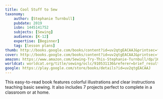 ```yaml
---
title: Cool Stuff to Sew
taxonomy:
	author: [Stephanie Turnbull]
	pubdate: 2019
	isbn: 1445141752
	subjects: [Sewing]
	audience: [K-12]
	expertise: [Beginner]
	tag: [lesson plans]
thumb: http://books.google.com/books/content?id=uv2qtgEACAAJ&printsec=frontcover&img=1&zoom=1&imgtk=AFLRE715KvgI9F68qMU-tjAX1JYaMfhzTq33LCQ3kBVuzCTNDG5EALA9nqCmvi5EAq0wQhe8NCDMGb9_HBrZaIbV2N2B81MoOflVO9idL5wTQRvSzIiSaJMU6AQt885GM5RfJm3H2eLI&source=gbs_api
cover: http://books.google.com/books/content?id=uv2qtgEACAAJ&printsec=frontcover&img=1&zoom=1&imgtk=AFLRE715KvgI9F68qMU-tjAX1JYaMfhzTq33LCQ3kBVuzCTNDG5EALA9nqCmvi5EAq0wQhe8NCDMGb9_HBrZaIbV2N2B81MoOflVO9idL5wTQRvSzIiSaJMU6AQt885GM5RfJm3H2eLI&source=gbs_api
amazon: https://www.amazon.com/Sewing-Try-This-Stephanie-Turnbull/dp/1625883757/ref=sr_1_1?keywords=sewing+turnbull&qid=1571174703&sr=8-1
worldcat: worldcat.org/title/sewing/oclc/910531136&referer=brief_results
google: https://play.google.com/store/books/details?id=uv2qtgEACAAJ
---
```

This easy-to-read book features colorful illustrations and clear instructions teaching basic sewing. It also includes 7 projects perfect to complete in a classroom or at home.